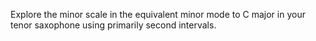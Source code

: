 Explore the minor scale in the equivalent minor mode to C major in your tenor saxophone using primarily second intervals.